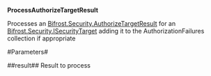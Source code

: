 **ProcessAuthorizeTargetResult**

Processes an [Bifrost.Security.AuthorizeTargetResult](Bifrost.Security.AuthorizeTargetResult) for an [Bifrost.Security.ISecurityTarget](Bifrost.Security.ISecurityTarget) adding it to the AuthorizationFailures collection if appropriate

#Parameters#


##result##
Result to process
